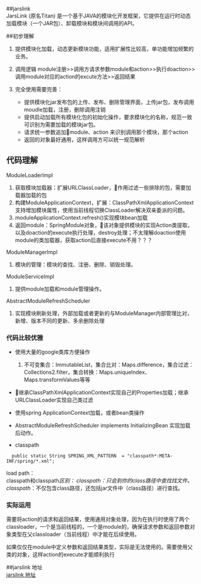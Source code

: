 ##jarslink  
JarsLink (原名Titan) 是一个基于JAVA的模块化开发框架，它提供在运行时动态加载模块（一个JAR包）、卸载模块和模块间调用的API。

##初步理解

1. 提供模块化加载，动态更新模块功能，适用扩展性比较高，单功能增加频繁的业务。
2. 调用逻辑
   module注册>>调用方请求参数module和action>>执行doaction>>调用module对应的action的excute方法>>返回结果

3. 完全使用需要完善：
   - 提供模块化jar发布包的上传、发布、删除管理界面，上传jar包，发布调用moudle加载，注册，删除调用注销
   - 提供启动加载所有模块化包的初始化操作，要求模块化的名称，规范一致可识别为需要加载的模块jar包。
   - 请求统一参数追加module、action 来识别调用那个模块，那个action
   - 返回的对象最好通用，这样调用方可以统一规范解析
   

## 代码理解
   ModuleLoaderImpl 
   1. 获取模块加载器：扩展URLClassLoader，作用过滤一些排除的包，需要加载器加载的包
   2. 构建ModuleApplicationContext，扩展：ClassPathXmlApplicationContext 支持增加模块属性，使用当前线程切换ClassLoader解决双亲委派的问题。
   3. moduleApplicationContext.refresh()实现模块bean加载
   4. 返回module：SpringModule对象，该对象提供模块的实现Action类提取，以及doaction的execute执行处理，destroy处理；不太理解doaction使用module的类加载器，获取action后直接execute不用？？？


   ModuleManagerImpl
   1. 模块的管理：模块的查找、注册、删除、销毁处理。

   ModuleServiceImpl
   1. 提供module加载和module管理操作。

   AbstractModuleRefreshScheduler
   1. 实现模块刷新处理，外部加载或者更新的与ModuleManager内部管理比对，新增、版本不同的更新、多余删除处理
  


### 代码比较优雅
- 使用大量的google类库方便操作
  1. 不可变集合：ImmutableList，集合比对：Maps.difference，集合过滤：Collections2.filter，集合转换：Maps.uniqueIndex、Maps.transformValues等等
- 继承ClassPathXmlApplicationContext实现自己的Properties加载；继承URLClassLoader实现自己类过滤
- 使用spring ApplicationContext加载，或者bean类操作 
- AbstractModuleRefreshScheduler implements InitializingBean 实现加载后动作。

- classpath

```
  public static String SPRING_XML_PATTERN  = "classpath*:META-INF/spring/*.xml";
```
load path：  
classpath和classpath*区别： 
classpath：只会到你的class路径中查找找文件。
classpath*：不仅包含class路径，还包括jar文件中（class路径）进行查找。

### 实际运用
需要将action的请求和返回结果，使用通用对象处理，因为在执行时使用了两个classloader，一个是当前线程的，一个是module的，确保请求参数和返回参数对象类型在父classloader（当前线程）中才能在后续使用。

如果仅仅在module中定义参数和返回结果类型，实际是无法使用的。需要使用父类的对象，这样action的execute才能顺利执行





##jarslink 地址  
[jarslink 地址](https://github.com/alibaba/jarslink/)
